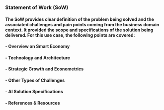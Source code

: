 ### Statement of Work (SoW)
#### The SoW provides clear definition of the problem being solved and the associated challenges and pain points coming from the business domain context. It provided the scope and specifications of the solution being delivered. For this use case, the following points are covered:
#### - Overview on Smart Economy
#### - Technology and Architecture
#### - Strategic Growth and Econometrics
#### - Other Types of Challenges
#### - AI Solution Specifications
#### - References & Resources

